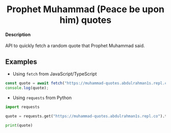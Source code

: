 <h1 align="center">Prophet Muhammad (Peace be upon him) quotes</h1>

#### Description
API to quickly fetch a random quote that Prophet Muhammad said.

## Examples

- Using `fetch` from JavaScript/TypeScript
```js
const quote = await fetch("https://muhammad-quotes.abdulrahman1s.repl.co").then(r => r.text());
console.log(quote);
```

- Using `requests` from Python
```py
import requests

quote = requests.get("https://muhammad-quotes.abdulrahman1s.repl.co").text

print(quote)
```

<!-- START template/license.md -->
<!-- END template/license.md -->

<!-- START template/donate.md -->
<!-- END template/donate.md -->
